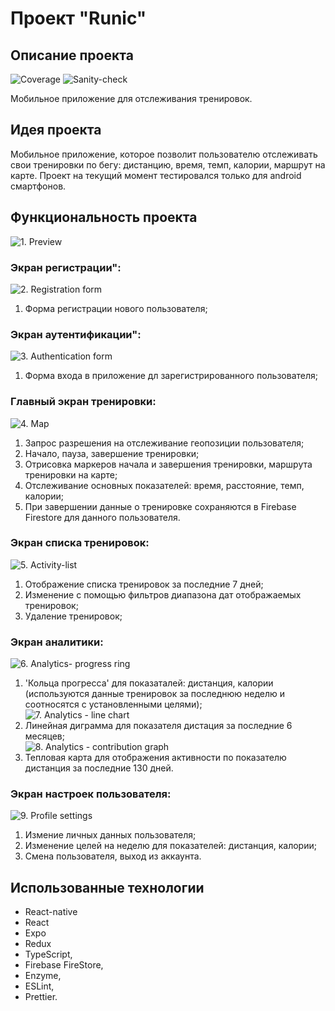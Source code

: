 # Проект "Runic"

## Описание проекта

![Coverage](https://github.com/Stern-Ritter/Runic/actions/workflows/coverage.yml/badge.svg)
![Sanity-check](https://github.com/Stern-Ritter/Runic/actions/workflows/sanity-check.yml/badge.svg)

Мобильное приложение для отслеживания тренировок.

## Идея проекта

Мобильное приложение, которое позволит пользователю отслеживать свои тренировки по бегу: дистанцию, время, темп, калории, маршрут на карте.
Проект на текущий момент тестировался только для android смартфонов.

## Функциональность проекта

![1. Preview](https://github.com/Stern-Ritter/images/blob/5a905fe01e19c07250d02f823cfe81c69e08ef6c/1.%20Preview.jpg?raw=true)

### Экран регистрации":

![2. Registration form](https://github.com/Stern-Ritter/images/blob/5a905fe01e19c07250d02f823cfe81c69e08ef6c/2.%20Registration%20form.jpg?raw=true)

1. Форма регистрации нового пользователя;

### Экран аутентификации":

![3. Authentication form](https://github.com/Stern-Ritter/images/blob/5a905fe01e19c07250d02f823cfe81c69e08ef6c/3.%20Authentication%20form.jpg?raw=true)

1. Форма входа в приложение дл зарегистрированного пользователя;

### Главный экран тренировки:

![4. Map](https://github.com/Stern-Ritter/images/blob/5a905fe01e19c07250d02f823cfe81c69e08ef6c/4.%20Map.jpg?raw=true)

1. Запрос разрешения на отслеживание геопозиции пользователя;
1. Начало, пауза, завершение тренировки;
1. Отрисовка маркеров начала и завершения тренировки, маршрута тренировки на карте;
1. Отслеживание основных показателей: время, расстояние, темп, калории;
1. При завершении данные о тренировке сохраняются в Firebase Firestore для данного пользователя.

### Экран списка тренировок:

![5. Activity-list](https://github.com/Stern-Ritter/images/blob/5a905fe01e19c07250d02f823cfe81c69e08ef6c/5.%20Activity-list.jpg?raw=true)

1. Отображение списка тренировок за последние 7 дней;
1. Изменение с помощью фильтров диапазона дат отображаемых тренировок;
1. Удаление тренировок;

### Экран аналитики:

![6. Analytics- progress ring](https://github.com/Stern-Ritter/images/blob/5a905fe01e19c07250d02f823cfe81c69e08ef6c/6.%20Analytics-%20progress%20ring.jpg?raw=true)

1. 'Кольца прогресса' для показаталей: дистанция, калории (используются данные тренировок за последнюю неделю и соотносятся с установленными целями);  
   ![7. Analytics - line chart](https://github.com/Stern-Ritter/images/blob/5a905fe01e19c07250d02f823cfe81c69e08ef6c/7.%20Analytics%20-%20line%20chart.jpg?raw=true)
2. Линейная диграмма для показателя дистация за последние 6 месяцев;  
   ![8. Analytics - contribution graph](https://github.com/Stern-Ritter/images/blob/5a905fe01e19c07250d02f823cfe81c69e08ef6c/8.%20Analytics%20-%20contribution%20graph.jpg?raw=true)
3. Тепловая карта для отображения активности по показателю дистанция за последние 130 дней.

### Экран настроек пользователя:

![9. Profile settings](https://github.com/Stern-Ritter/images/blob/5a905fe01e19c07250d02f823cfe81c69e08ef6c/9.%20Profile%20settings.jpg?raw=true)

1. Измение личных данных пользователя;
2. Изменение целей на неделю для показателей: дистанция, калории;
3. Смена пользователя, выход из аккаунта.

## Использованные технологии

- React-native
- React
- Expo
- Redux
- TypeScript,
- Firebase FireStore,
- Enzyme,
- ESLint,
- Prettier.
